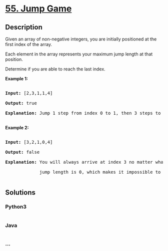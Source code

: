 # [55. Jump Game](https://leetcode.com/problems/jump-game)

## Description
<p>Given an array of non-negative integers, you are initially positioned at the first index of the array.</p>



<p>Each element in the array represents your maximum jump length at that position.</p>



<p>Determine if you are able to reach the last index.</p>



<p><strong>Example 1:</strong></p>



<pre>

<strong>Input:</strong> [2,3,1,1,4]

<strong>Output:</strong> true

<strong>Explanation:</strong> Jump 1 step from index 0 to 1, then 3 steps to the last index.

</pre>



<p><strong>Example 2:</strong></p>



<pre>

<strong>Input:</strong> [3,2,1,0,4]

<strong>Output:</strong> false

<strong>Explanation:</strong> You will always arrive at index 3 no matter what. Its maximum

&nbsp;            jump length is 0, which makes it impossible to reach the last index.

</pre>




## Solutions


<!-- tabs:start -->

### **Python3**

```python

```

### **Java**

```java

```

### **...**
```

```

<!-- tabs:end -->